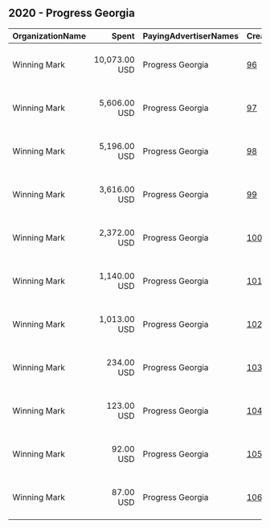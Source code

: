 ## 2020 - Progress Georgia 
|OrganizationName|Spent|PayingAdvertiserNames|CreativeUrls|Impressions|Genders|AgeBrackets|CountryCodes|BillingAddresses|CandidateBallotInformation|
|:---|---:|:---|:---|---:|:---|:---|:---|:---|:---|
|Winning Mark|10,073.00 USD|Progress Georgia|[96](https://www.snap.com/political-ads/asset/0a9e8f3b4988ba5617c2c654df00ec370fa77883488b3370a0cbb30cd2466faf?mediaType=mp4)|1,266,090||18+|united states|"1220 SW Morrison St Suite 910,,Portland ,97205,US"||
|Winning Mark|5,606.00 USD|Progress Georgia|[97](https://www.snap.com/political-ads/asset/64bcbc955733911b51fdcf777c0770f94e0f854bd9987169d368686887270fcc?mediaType=mp4)|721,398||18+|united states|"1220 SW Morrison St Suite 910,,Portland ,97205,US"||
|Winning Mark|5,196.00 USD|Progress Georgia|[98](https://www.snap.com/political-ads/asset/0a9e8f3b4988ba5617c2c654df00ec370fa77883488b3370a0cbb30cd2466faf?mediaType=mp4)|681,279||18+|united states|"1220 SW Morrison St Suite 910,,Portland ,97205,US"||
|Winning Mark|3,616.00 USD|Progress Georgia|[99](https://www.snap.com/political-ads/asset/64bcbc955733911b51fdcf777c0770f94e0f854bd9987169d368686887270fcc?mediaType=mp4)|385,781||18+|united states|"1220 SW Morrison St Suite 910,,Portland ,97205,US"||
|Winning Mark|2,372.00 USD|Progress Georgia|[100](https://www.snap.com/political-ads/asset/0a9e8f3b4988ba5617c2c654df00ec370fa77883488b3370a0cbb30cd2466faf?mediaType=mp4)|216,560||18+|united states|"1220 SW Morrison St Suite 910,,Portland ,97205,US"||
|Winning Mark|1,140.00 USD|Progress Georgia|[101](https://www.snap.com/political-ads/asset/0a9e8f3b4988ba5617c2c654df00ec370fa77883488b3370a0cbb30cd2466faf?mediaType=mp4)|129,400||18+|united states|"1220 SW Morrison St Suite 910,,Portland ,97205,US"||
|Winning Mark|1,013.00 USD|Progress Georgia|[102](https://www.snap.com/political-ads/asset/0a9e8f3b4988ba5617c2c654df00ec370fa77883488b3370a0cbb30cd2466faf?mediaType=mp4)|109,100||18+|united states|"1220 SW Morrison St Suite 910,,Portland ,97205,US"||
|Winning Mark|234.00 USD|Progress Georgia|[103](https://www.snap.com/political-ads/asset/0a9e8f3b4988ba5617c2c654df00ec370fa77883488b3370a0cbb30cd2466faf?mediaType=mp4)|25,570||18+|united states|"1220 SW Morrison St Suite 910,,Portland ,97205,US"||
|Winning Mark|123.00 USD|Progress Georgia|[104](https://www.snap.com/political-ads/asset/0a9e8f3b4988ba5617c2c654df00ec370fa77883488b3370a0cbb30cd2466faf?mediaType=mp4)|13,758||18+|united states|"1220 SW Morrison St Suite 910,,Portland ,97205,US"||
|Winning Mark|92.00 USD|Progress Georgia|[105](https://www.snap.com/political-ads/asset/64bcbc955733911b51fdcf777c0770f94e0f854bd9987169d368686887270fcc?mediaType=mp4)|10,471||18+|united states|"1220 SW Morrison St Suite 910,,Portland ,97205,US"||
|Winning Mark|87.00 USD|Progress Georgia|[106](https://www.snap.com/political-ads/asset/0a9e8f3b4988ba5617c2c654df00ec370fa77883488b3370a0cbb30cd2466faf?mediaType=mp4)|9,896||18+|united states|"1220 SW Morrison St Suite 910,,Portland ,97205,US"||
